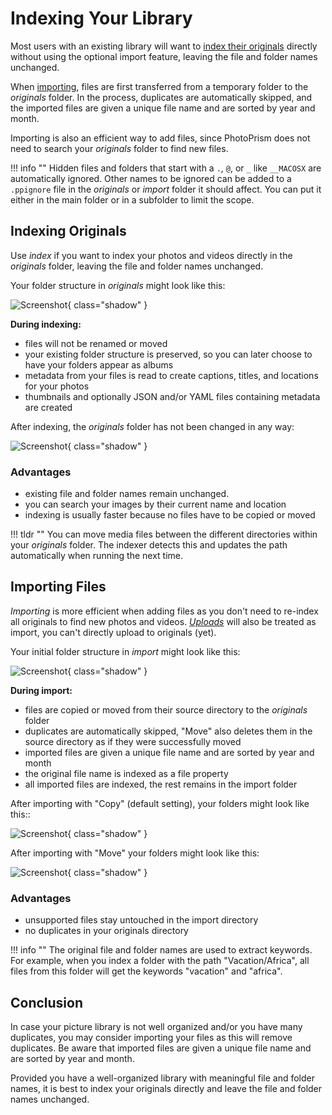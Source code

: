 # Indexing Your Library

Most users with an existing library will want to [index their originals](originals.md) directly without using the optional import feature, leaving the file and folder names unchanged.

When [importing](import.md), files are first transferred from a temporary folder to the *originals* folder. In the process, duplicates are automatically skipped, and the imported files are given a unique file name and are sorted by year and month.

Importing is also an efficient way to add files, since PhotoPrism does not need to search your *originals* folder to find new files.

!!! info ""
    Hidden files and folders that start with a `.`, `@`, or `_` like `__MACOSX` are automatically ignored. Other names to be
    ignored can be added to a `.ppignore` file in the *originals* or *import* folder it should affect.
    You can put it either in the main folder or in a subfolder to limit the scope.

## Indexing Originals

Use *index* if you want to index your photos and videos directly in the *originals* folder, leaving the file and folder names unchanged.

Your folder structure in *originals* might look like this:

![Screenshot](img/originals-before-after.png){ class="shadow" }
     
**During indexing:**

* files will not be renamed or moved
* your existing folder structure is preserved, so you can later choose to have your folders appear as albums
* metadata from your files is read to create captions, titles, and locations for your photos
* thumbnails and optionally JSON and/or YAML files containing metadata are created

After indexing, the *originals* folder has not been changed in any way:

![Screenshot](img/originals-before-after.png){ class="shadow" }

### Advantages

* existing file and folder names remain unchanged.
* you can search your images by their current name and location
* indexing is usually faster because no files have to be copied or moved

!!! tldr ""
    You can move media files between the different directories within your *originals* folder. The indexer detects this and updates the path automatically when running the next time.

## Importing Files

*Importing* is more efficient when adding files as you don't need to re-index all originals to find new photos and videos.
[*Uploads*](upload.md) will also be treated as import, you can't directly upload to originals (yet).

Your initial folder structure in *import* might look like this:

![Screenshot](img/before-import.png){ class="shadow" }
   
**During import:**

* files are copied or moved from their source directory to the *originals* folder
* duplicates are automatically skipped, "Move" also deletes them in the source directory as if they were successfully moved
* imported files are given a unique file name and are sorted by year and month
* the original file name is indexed as a file property
* all imported files are indexed, the rest remains in the import folder

After importing with "Copy" (default setting), your folders might look like this::

![Screenshot](img/copy-import.png){ class="shadow" }

After importing with "Move" your folders might look like this:

![Screenshot](img/move-import.png){ class="shadow" }

### Advantages

* unsupported files stay untouched in the import directory
* no duplicates in your originals directory

!!! info ""
    The original file and folder names are used to extract keywords. For example, when you index a folder with the path "Vacation/Africa", all files from this folder will get the keywords "vacation" and "africa".

## Conclusion

In case your picture library is not well organized and/or you have many duplicates, you may consider importing your files as this will remove duplicates. Be aware that imported files are given a unique file name and are sorted by year and month.

Provided you have a well-organized library with meaningful file and folder names, it is best to index your originals directly and leave the file and folder names unchanged.

